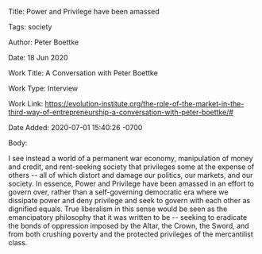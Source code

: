Title:  Power and Privilege have been amassed

Tags:   society

Author: Peter Boettke

Date:   18 Jun 2020

Work Title: A Conversation with Peter Boettke

Work Type: Interview

Work Link: https://evolution-institute.org/the-role-of-the-market-in-the-third-way-of-entrepreneurship-a-conversation-with-peter-boettke/#

Date Added: 2020-07-01 15:40:26 -0700

Body: 

I see instead a world of a permanent war economy, manipulation of money and credit, and rent-seeking society that privileges some at the expense of others -- all of which distort and damage our politics, our markets, and our society.  In essence, Power and Privilege have been amassed in an effort to govern over, rather than a self-governing democratic era where we dissipate power and deny privilege and seek to govern with each other as dignified equals.  True liberalism in this sense would be seen as the emancipatory philosophy that it was written to be -- seeking to eradicate the bonds of oppression imposed by the Altar, the Crown, the Sword, and from both crushing poverty and the protected privileges of the mercantilist class.  

